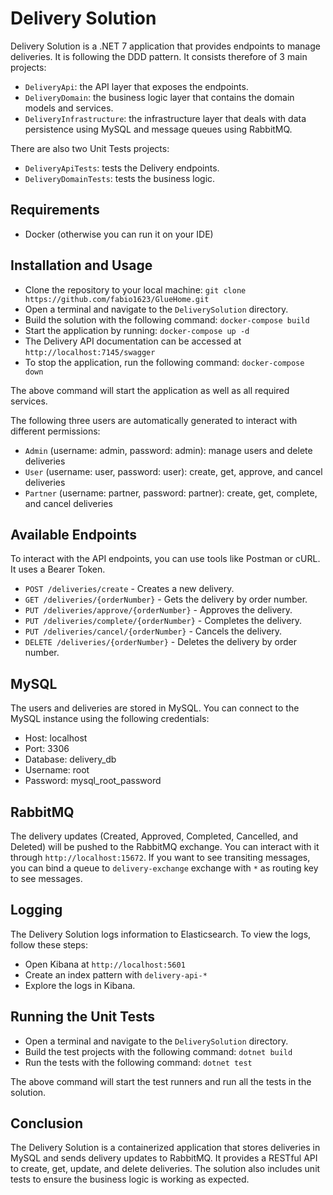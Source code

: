 # Delivery Solution

Delivery Solution is a .NET 7 application that provides endpoints to manage deliveries. It is following the DDD pattern. It consists therefore of 3 main projects:

- `DeliveryApi`: the API layer that exposes the endpoints.
- `DeliveryDomain`: the business logic layer that contains the domain models and services.
- `DeliveryInfrastructure`: the infrastructure layer that deals with data persistence using MySQL and message queues using RabbitMQ.

There are also two Unit Tests projects:

- `DeliveryApiTests`: tests the Delivery endpoints.
- `DeliveryDomainTests`: tests the business logic.

## Requirements

- Docker (otherwise you can run it on your IDE)

## Installation and Usage

- Clone the repository to your local machine: ```git clone https://github.com/fabio1623/GlueHome.git```
- Open a terminal and navigate to the `DeliverySolution` directory.
- Build the solution with the following command: ```docker-compose build```
- Start the application by running: ```docker-compose up -d```
- The Delivery API documentation can be accessed at `http://localhost:7145/swagger`
- To stop the application, run the following command: ```docker-compose down```

The above command will start the application as well as all required services.

The following three users are automatically generated to interact with different permissions:

- `Admin` (username: admin, password: admin): manage users and delete deliveries
- `User` (username: user, password: user): create, get, approve, and cancel deliveries
- `Partner` (username: partner, password: partner): create, get, complete, and cancel deliveries

## Available Endpoints

To interact with the API endpoints, you can use tools like Postman or cURL. It uses a Bearer Token.

- `POST /deliveries/create` - Creates a new delivery.
- `GET /deliveries/{orderNumber}` - Gets the delivery by order number.
- `PUT /deliveries/approve/{orderNumber}` - Approves the delivery.
- `PUT /deliveries/complete/{orderNumber}` - Completes the delivery.
- `PUT /deliveries/cancel/{orderNumber}` - Cancels the delivery.
- `DELETE /deliveries/{orderNumber}` - Deletes the delivery by order number.

## MySQL

The users and deliveries are stored in MySQL. You can connect to the MySQL instance using the following credentials:

- Host: localhost
- Port: 3306
- Database: delivery_db
- Username: root
- Password: mysql_root_password

## RabbitMQ

The delivery updates (Created, Approved, Completed, Cancelled, and Deleted) will be pushed to the RabbitMQ exchange.
You can interact with it through `http://localhost:15672`.
If you want to see transiting messages, you can bind a queue to `delivery-exchange` exchange with `*` as routing key to see messages.

## Logging

The Delivery Solution logs information to Elasticsearch. To view the logs, follow these steps:

- Open Kibana at `http://localhost:5601`
- Create an index pattern with `delivery-api-*`
- Explore the logs in Kibana.

## Running the Unit Tests

- Open a terminal and navigate to the `DeliverySolution` directory.
- Build the test projects with the following command: ```dotnet build```
- Run the tests with the following command: ```dotnet test```

The above command will start the test runners and run all the tests in the solution.

## Conclusion

The Delivery Solution is a containerized application that stores deliveries in MySQL and sends delivery updates to RabbitMQ. It provides a RESTful API to create, get, update, and delete deliveries. The solution also includes unit tests to ensure the business logic is working as expected.
